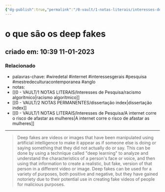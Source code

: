 ```yaml
---
{"dg-publish":true,"permalink":"/0-vault/1-notas-literais/interesses-de-pesquisa/o-que-sao-os-deep-fakes/","tags":["wiredetal","internet","interessesgerais","pesquisa","mestredeculturacontemporanea","anglo"],"dgHomeLink":true,"dgShowLocalGraph":true,"dgShowFileTree":true,"dgEnableSearch":true,"noteIcon":""}
---
```


# o que são os deep fakes
## criado em: 10:39 11-01-2023

### Relacionado
- palavras-chave: #wiredetal #internet #interessesgerais #pesquisa #mestredeculturacontemporanea #anglo
- notas: 
- [[0 - VAULT/1 NOTAS LITERAIS/Interesses de Pesquisa/racismo algorítmico\|racismo algorítmico]]
- [[0 - VAULT/2 NOTAS PERMANENTES/dissertação index\|dissertação index]]
- [[0 - VAULT/1 NOTAS LITERAIS/Interesses de Pesquisa/A internet corre o risco de afastar as mulheres\|A internet corre o risco de afastar as mulheres]]
---
>Deep fakes are videos or images that have been manipulated using artificial intelligence to make it appear as if someone else is doing or saying something that they did not actually do or say. This can be done by using a technique called "deep learning" to analyze and understand the characteristics of a person's face or voice, and then using that information to create a realistic, but fake, version of that person in a different video or image. Deep fakes can be used for a variety of purposes, both positive and negative, but they have gained notoriety due to their potential use in creating fake videos of people for malicious purposes.